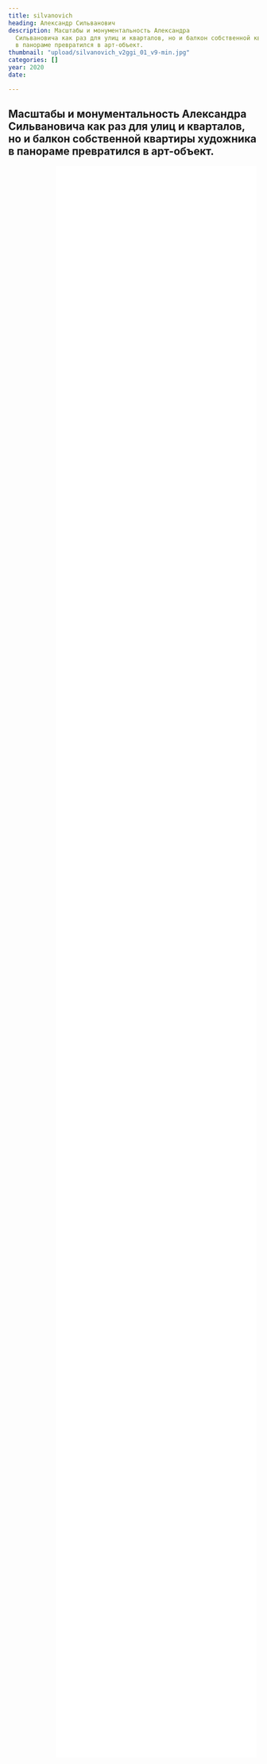 ```yaml
---
title: silvanovich
heading: Александр Сильванович
description: Масштабы и монументальность Александра
  Сильвановича как раз для улиц и кварталов, но и балкон собственной квартиры художника
  в панораме превратился в арт-объект.
thumbnail: "upload/silvanovich_v2ggi_01_v9-min.jpg"
categories: []
year: 2020
date: 

---
```

<!-- <Pano /> -->
<div>
<h2>
    <!-- пишите описание тут -->
Масштабы и монументальность Александра Сильвановича как раз для улиц и кварталов, но и балкон собственной квартиры художника в панораме превратился в арт-объект.
</h2>
<iframe src="/silvanovich2/index.html" frameborder="0" scrolling="yes" style="height: 80vh; width: 80%; margin: 0 10vw" allowfullscreen="true" webkitallowfullscreen="true" mozallowfullscreen="true"></iframe>
</div>
